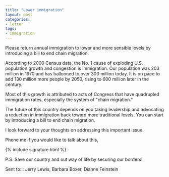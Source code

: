 ```yaml
---
title: "Lower immigration"
layout: post
categories:
- letter
tags:
- immigration
---
```


Please return annual immigration to lower and more sensible levels by introducing a bill to end chain migration.

According to 2000 Census data, the No. 1 cause of exploding U.S. population growth and congestion is immigration. Our population was 203 million in 1970 and has ballooned to over 300 million today. It is on pace to add 130 million more people by 2050, rising to 600 million later in the century. 

Most of this growth is attributed to acts of Congress that have quadrupled immigration rates, especially the system of "chain migration." 

The future of this country depends on you taking leadership and advocating a reduction in immigration back toward more traditional levels. You can start by introducing a bill to end chain migration. 

I look forward to your thoughts on addressing this important issue.

Phone me if you would like to talk about this,

{% include signature.html %}

P.S. Save our country and out way of life by securing our borders!

Sent to:
: Jerry Lewis, Barbara Boxer, Dianne Feinstein
